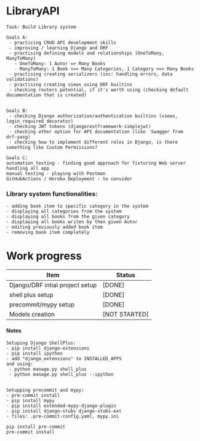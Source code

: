 # LibraryAPI

```
Task: Build Library system

Goals A:
 - practicing CRUD API development skills
 - improving / learning Django and DRF
 - practising defining models and relationships (OneToMany, ManyToMany)
   - OneToMany: 1 Autor => Many Books
   - ManyToMany: 1 Book <=> Many Categories, 1 Category <=> Many Books
 - practising creating serializers (inc: handling errors, data validations)
 - practising creating views using DRF builtins
 - checking routers potential, if it's worth using (checking default documentation that is created)


Goals B:
 - checking Django authorization/authentication builtins (views, login_required decorator)
 - checking JWT tokens (djangorestframework-simplejwt)
 - checking other option for API documentation (like  Swagger from drf-yasg)
 - checking how to implement different roles in Django, is there something like Custom Permissions?

Goals C:
automation testing - finding good approach for fixturing Web server handling all app
manual testing - playing with Postman
GitHubActions / Heroku Deployment - to consider

```

### Library system functionalities:
```
- adding book item to specific category in the system
- displaying all categories from the system
- displaying all books from the given category
- displaying all books writen by then given Autor
- editing previously added book item
- removing book item completely
```

# Work progress

| Item                            | Status        |
|---------------------------------|---------------|
| Django/DRF intial project setup | [DONE]        |
| shell plus setup                | [DONE]        |
| precommit/mypy  setup           | [DONE]        |
| Models creation                 | [NOT STARTED] |


#### Notes
```
Setuping Django ShellPlus:
- pip install django-extensions
- pip install ipython
- add "django_extensions" to INSTALLED_APPS
and using:
 - python manage.py shell_plus
 - python manage.py shell_plus --ipython


Setupping precommit and mypy:
- pre-commit install
- pip install mypy
- pip install extended-mypy-django-plugin
- pip install django-stubs django-stubs-ext
- files: .pre-commit-config.yaml, mypy.ini

pip install pre-commit
pre-commit install
```
